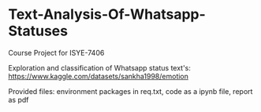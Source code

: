 # Text-Analysis-Of-Whatsapp-Statuses
Course Project for ISYE-7406


Exploration and classification of Whatsapp status text's: https://www.kaggle.com/datasets/sankha1998/emotion

Provided files: environment packages in req.txt, code as a ipynb file, report as pdf
